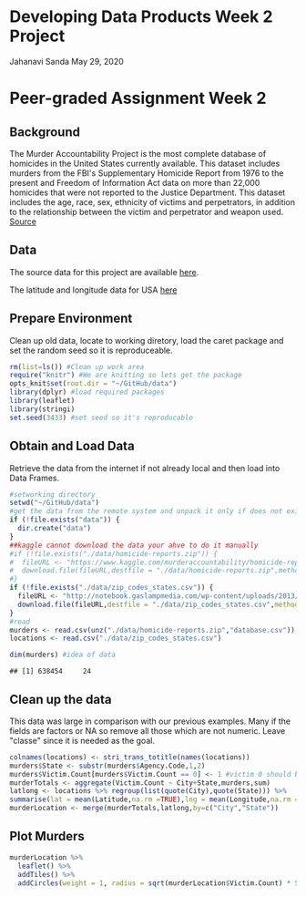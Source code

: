 Developing Data Products Week 2 Project
================
Jahanavi Sanda
May 29, 2020

Peer-graded Assignment Week 2
=============================

Background
----------

The Murder Accountability Project is the most complete database of homicides in the United States currently available. This dataset includes murders from the FBI's Supplementary Homicide Report from 1976 to the present and Freedom of Information Act data on more than 22,000 homicides that were not reported to the Justice Department. This dataset includes the age, race, sex, ethnicity of victims and perpetrators, in addition to the relationship between the victim and perpetrator and weapon used. [Source](https://www.kaggle.com/murderaccountability/homicide-reports)

Data
----

The source data for this project are available [here](https://www.kaggle.com/murderaccountability/homicide-reports/downloads/homicide-reports.zip).

The latitude and longitude data for USA [here](http://notebook.gaslampmedia.com/wp-content/uploads/2013/08/zip_codes_states.csv)

Prepare Environment
-------------------

Clean up old data, locate to working diretory, load the caret package and set the random seed so it is reproduceable.

``` r
rm(list=ls()) #Clean up work area
require("knitr") #We are knitting so lets get the package
opts_knit$set(root.dir = "~/GitHub/data")
library(dplyr) #load required packages
library(leaflet)
library(stringi)
set.seed(3433) #set seed so it's reproducable
```

Obtain and Load Data
--------------------

Retrieve the data from the internet if not already local and then load into Data Frames.

``` r
#setworking directory
setwd("~/GitHub/data")
#get the data from the remote system and unpack it only if does not exist
if (!file.exists("data")) {
  dir.create("data")
}
##kaggle cannot download the data your ahve to do it manually
#if (!file.exists("./data/homicide-reports.zip")) {
#  fileURL <- "https://www.kaggle.com/murderaccountability/homicide-reports/downloads/homicide-reports.zip"
#  download.file(fileURL,destfile = "./data/homicide-reports.zip",method="libcurl")
#}
if (!file.exists("./data/zip_codes_states.csv")) {
  fileURL <- "http://notebook.gaslampmedia.com/wp-content/uploads/2013/08/zip_codes_states.csv"
  download.file(fileURL,destfile = "./data/zip_codes_states.csv",method="libcurl")
}
#read 
murders <- read.csv(unz("./data/homicide-reports.zip","database.csv"))
locations <- read.csv("./data/zip_codes_states.csv")

dim(murders) #idea of data
```

    ## [1] 638454     24

Clean up the data
-----------------

This data was large in comparison with our previous examples. Many if the fields are factors or NA so remove all those which are not numeric. Leave "classe" since it is needed as the goal.

``` r
colnames(locations) <- stri_trans_totitle(names(locations))
murders$State <- substr(murders$Agency.Code,1,2)
murders$Victim.Count[murders$Victim.Count == 0] <- 1 #victim 0 should be 1
murderTotals <- aggregate(Victim.Count ~ City+State,murders,sum)
latlong <- locations %>% regroup(list(quote(City),quote(State))) %>%
summarise(lat = mean(Latitude,na.rm =TRUE),lng = mean(Longitude,na.rm =TRUE))
murderLocation <- merge(murderTotals,latlong,by=c("City","State"))
```

Plot Murders
------------

``` r
murderLocation %>%  
  leaflet() %>%
  addTiles() %>%
  addCircles(weight = 1, radius = sqrt(murderLocation$Victim.Count) * 5000)
```
